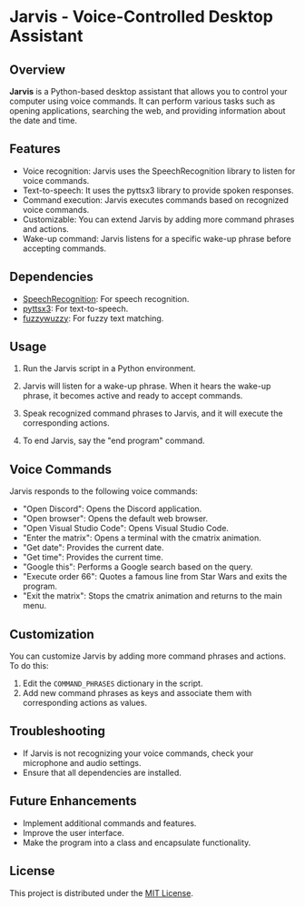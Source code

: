 # Jarvis - Voice-Controlled Desktop Assistant

## Overview
**Jarvis** is a Python-based desktop assistant that allows you to control your computer using voice commands. It can perform various tasks such as opening applications, searching the web, and providing information about the date and time.

## Features
- Voice recognition: Jarvis uses the SpeechRecognition library to listen for voice commands.
- Text-to-speech: It uses the pyttsx3 library to provide spoken responses.
- Command execution: Jarvis executes commands based on recognized voice commands.
- Customizable: You can extend Jarvis by adding more command phrases and actions.
- Wake-up command: Jarvis listens for a specific wake-up phrase before accepting commands.

## Dependencies
- [SpeechRecognition](https://pypi.org/project/SpeechRecognition/): For speech recognition.
- [pyttsx3](https://pypi.org/project/pyttsx3/): For text-to-speech.
- [fuzzywuzzy](https://pypi.org/project/fuzzywuzzy/): For fuzzy text matching.

## Usage
1. Run the Jarvis script in a Python environment.

2. Jarvis will listen for a wake-up phrase. When it hears the wake-up phrase, it becomes active and ready to accept commands.

3. Speak recognized command phrases to Jarvis, and it will execute the corresponding actions.

4. To end Jarvis, say the "end program" command.

## Voice Commands
Jarvis responds to the following voice commands:

- "Open Discord": Opens the Discord application.
- "Open browser": Opens the default web browser.
- "Open Visual Studio Code": Opens Visual Studio Code.
- "Enter the matrix": Opens a terminal with the cmatrix animation.
- "Get date": Provides the current date.
- "Get time": Provides the current time.
- "Google this": Performs a Google search based on the query.
- "Execute order 66": Quotes a famous line from Star Wars and exits the program.
- "Exit the matrix": Stops the cmatrix animation and returns to the main menu.

## Customization
You can customize Jarvis by adding more command phrases and actions. To do this:

1. Edit the `COMMAND_PHRASES` dictionary in the script.
2. Add new command phrases as keys and associate them with corresponding actions as values.

## Troubleshooting
- If Jarvis is not recognizing your voice commands, check your microphone and audio settings.
- Ensure that all dependencies are installed.

## Future Enhancements
- Implement additional commands and features.
- Improve the user interface.
- Make the program into a class and encapsulate functionality.

## License
This project is distributed under the [MIT License](LICENSE).
